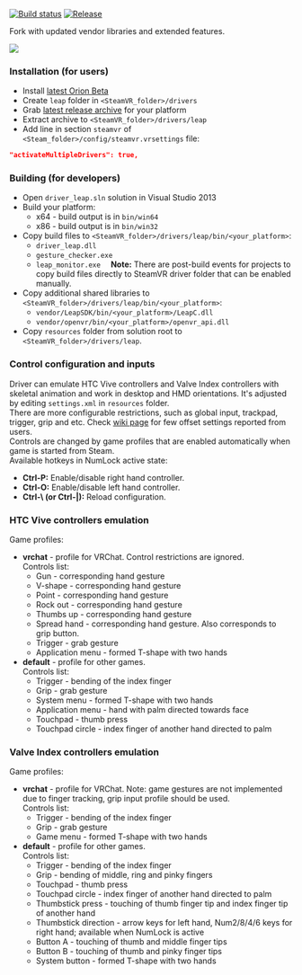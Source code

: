 [![Build status](https://ci.appveyor.com/api/projects/status/2pc49d2hpt2hx944?svg=true)](https://ci.appveyor.com/project/SDraw/driver-leap) [![Release](http://img.shields.io/github/release/SDraw/driver_leap.svg)](../../releases/latest)

Fork with updated vendor libraries and extended features.

[![](./.github/repository_img.png)](https://www.youtube.com/playlist?list=PLiEPsxTlqsDk5GKcgsmeDQNRs7KV8lI-s)
  
### Installation (for users)
* Install [latest Orion Beta](https://developer.leapmotion.com/get-started)
* Create `leap` folder in `<SteamVR_folder>/drivers`
* Grab [latest release archive](../../releases/latest) for your platform
* Extract archive to `<SteamVR_folder>/drivers/leap`
* Add line in section `steamvr` of `<Steam_folder>/config/steamvr.vrsettings` file:
```JSON
"activateMultipleDrivers": true,
```

### Building (for developers)
* Open `driver_leap.sln` solution in Visual Studio 2013
* Build your platform:
  * x64 - build output is in `bin/win64`
  * x86 - build output is in `bin/win32`
* Copy build files to `<SteamVR_folder>/drivers/leap/bin/<your_platform>`:
  * `driver_leap.dll`
  * `gesture_checker.exe`
  * `leap_monitor.exe  `
**Note:** There are post-build events for projects to copy build files directly to SteamVR driver folder that can be enabled manually.
* Copy additional shared libraries to `<SteamVR_folder>/drivers/leap/bin/<your_platform>`:
  * `vendor/LeapSDK/bin/<your_platform>/LeapC.dll`
  * `vendor/openvr/bin/<your_platform>/openvr_api.dll`
* Copy `resources` folder from solution root to `<SteamVR_folder>/drivers/leap`. 
  
### Control configuration and inputs
Driver can emulate HTC Vive controllers and Valve Index controllers with skeletal animation and work in desktop and HMD orientations. It's adjusted by editing `settings.xml` in `resources` folder.  
There are more configurable restrictions, such as global input, trackpad, trigger, grip and etc. Check [wiki page](../../wiki/Offset-settings) for few offset settings reported from users.  
Controls are changed by game profiles that are enabled automatically when game is started from Steam.  
Available hotkeys in NumLock active state:
* **Ctrl-P:** Enable/disable right hand controller.
* **Ctrl-O:** Enable/disable left hand controller.
* **Ctrl-\ (or Ctrl-|):** Reload configuration.

### HTC Vive controllers emulation
Game profiles:
  * **vrchat** - profile for VRChat. Control restrictions are ignored.  
  Controls list:
    * Gun - corresponding hand gesture
    * V-shape - corresponding hand gesture
    * Point - corresponding hand gesture
    * Rock out - corresponding hand gesture
    * Thumbs up - corresponding hand gesture
    * Spread hand - corresponding hand gesture. Also corresponds to grip button.
    * Trigger - grab gesture
    * Application menu - formed T-shape with two hands
  * **default** - profile for other games.  
  Controls list:
    * Trigger - bending of the index finger
    * Grip - grab gesture
    * System menu - formed T-shape with two hands
    * Application menu - hand with palm directed towards face
    * Touchpad - thumb press
    * Touchpad circle - index finger of another hand directed to palm
    
### Valve Index controllers emulation 
Game profiles:
  * **vrchat** - profile for VRChat. Note: game gestures are not implemented due to finger tracking, grip input profile should be used.  
  Controls list:
    * Trigger - bending of the index finger
    * Grip - grab gesture
    * Game menu - formed T-shape with two hands
  * **default** - profile for other games.  
  Controls list:
    * Trigger - bending of the index finger
    * Grip - bending of middle, ring and pinky fingers
    * Touchpad - thumb press
    * Touchpad circle - index finger of another hand directed to palm
    * Thumbstick press - touching of thumb finger tip and index finger tip of another hand
    * Thumbstick direction - arrow keys for left hand, Num2/8/4/6 keys for right hand; available when NumLock is active
    * Button A - touching of thumb and middle finger tips
    * Button B - touching of thumb and pinky finger tips
    * System button - formed T-shape with two hands


